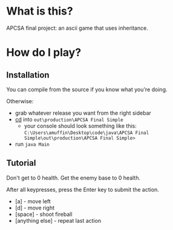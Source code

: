 # What is this?
APCSA final project: an ascii game that uses inheritance.

# How do I play?

## Installation
You can compile from the source if you know what you're doing. 

Otherwise: 
- grab whatever release you want from the right sidebar
- [cd](https://docs.microsoft.com/en-us/windows-server/administration/windows-commands/cd) into ```out\production\APCSA Final Simple``` 
  - your console should look something like this: ```C:\Users\amuffin\Desktop\code\java\APCSA Final Simple\out\production\APCSA Final Simple>```
- run ```java Main```

## Tutorial
Don't get to 0 health. Get the enemy base to 0 health.

After all keypresses, press the Enter key to submit the action.
- [a] - move left
- [d] - move right
- [space] - shoot fireball
- [anything else] - repeat last action
